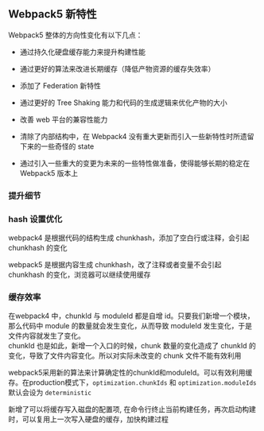 <NavSvg />

## Webpack5 新特性

Webpack5 整体的方向性变化有以下几点：

- 通过持久化硬盘缓存能力来提升构建性能

- 通过更好的算法来改进长期缓存（降低产物资源的缓存失效率）

- 添加了 Federation 新特性

- 通过更好的 Tree Shaking 能力和代码的生成逻辑来优化产物的大小

- 改善 web 平台的兼容性能力

- 清除了内部结构中，在 Webpack4 没有重大更新而引入一些新特性时所遗留下来的一些奇怪的 state

- 通过引入一些重大的变更为未来的一些特性做准备，使得能够长期的稳定在 Webpack5 版本上

### 提升细节

### hash 设置优化

webpack4 是根据代码的结构生成 chunkhash，添加了空白行或注释，会引起 chunkhash 的变化

webpack5 是根据内容生成 chunkhash，改了注释或者变量不会引起 chunkhash 的变化，浏览器可以继续使用缓存

### 缓存效率

在webpack4 中，chunkId 与 moduleId 都是自增 id。只要我们新增一个模块，那么代码中 module 的数量就会发生变化，从而导致 moduleId 发生变化，于是文件内容就发生了变化。  
chunkId 也是如此，新增一个入口的时候，chunk 数量的变化造成了 chunkId 的变化，导致了文件内容变化。所以对实际未改变的 chunk 文件不能有效利用

webpack5采用新的算法来计算确定性的chunkId和moduleId。可以有效利用缓存。在production模式下，`optimization.chunkIds` 和 `optimization.moduleIds` 默认会设为 `deterministic`

新增了可以将缓存写入磁盘的配置项, 在命令行终止当前构建任务，再次启动构建时，可以复用上一次写入硬盘的缓存，加快构建过程
